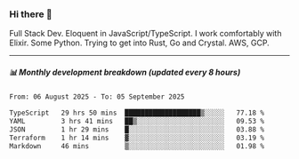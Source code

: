 ### Hi there 👋

Full Stack Dev. Eloquent in JavaScript/TypeScript. I work comfortably with Elixir. Some Python. Trying to get into Rust, Go and Crystal. AWS, GCP.

***

##### 📊 Monthly development breakdown (updated every 8 hours)

<!--START_SECTION:waka-->

```txt
From: 06 August 2025 - To: 05 September 2025

TypeScript   29 hrs 50 mins  ███████████████████▒░░░░░   77.18 %
YAML         3 hrs 41 mins   ██▒░░░░░░░░░░░░░░░░░░░░░░   09.53 %
JSON         1 hr 29 mins    █░░░░░░░░░░░░░░░░░░░░░░░░   03.88 %
Terraform    1 hr 14 mins    ▓░░░░░░░░░░░░░░░░░░░░░░░░   03.19 %
Markdown     46 mins         ▒░░░░░░░░░░░░░░░░░░░░░░░░   01.98 %
```

<!--END_SECTION:waka-->

